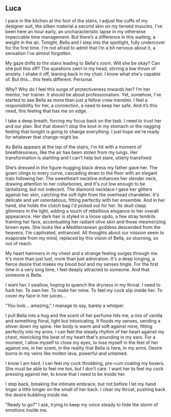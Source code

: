 ## Luca
 
I pace in the kitchen at the foot of the stairs, I adjust the cuffs of my designer suit, the silken material a second skin on my tensed muscles. I've been here an hour early, an uncharacteristic lapse in my otherwise impeccable time management. But there’s a difference in this waiting, a weight in the air. Tonight, Bella and I step into the spotlight, fully undercover for the first time. I'm not afraid to admit that I’m a bit nervous about it, a sensation I've almost forgotten.
 
My gaze drifts to the stairs leading to Bella's room. Will she be okay? Can she pull this off? The questions swirl in my head, stirring a low thrum of anxiety. I shake it off, leaning back in my chair. I know what she's capable of. But this... this feels different. Personal.
 
Why? Why do I feel this surge of protectiveness towards her? I’m her mentor, her trainer. It should be about professionalism. Yet, somehow, I've started to see Bella as more than just a fellow crew member. I feel a responsibility for her, a connection, a need to keep her safe. And it’s this need, this feeling that has me on edge.
 
I take a deep breath, forcing my focus back on the task. I need to trust her and our plan. But that doesn't stop the knot in my stomach or the nagging feeling that tonight is going to change everything. I just hope we're ready for whatever that change might be.
 
As Bella appears at the top of the stairs, I'm hit with a moment of breathlessness, like the air has been stolen from my lungs. Her transformation is startling and I can't help but stare, utterly transfixed.
 
She’s dressed in the figure-hugging black dress my father gave her. The gown clings to every curve, cascading down to the floor with an elegant train following her. The sweetheart neckline enhances her slender neck, drawing attention to her collarbones, and it's cut low enough to be tantalizing, but not indecent. The diamond necklace I gave her glitters against her skin, catching the soft light from the overhead chandelier. It's delicate and yet ostentatious, fitting perfectly with her ensemble. And in her hand, she holds the clutch bag I'd picked out for her. Its skull clasp glimmers in the light, adding a touch of rebellious elegance to her overall appearance. Her dark hair is styled in a loose updo, a few stray tendrils framing her face, accentuating her radiant olive skin and those mesmerizing brown eyes. She looks like a Mediterranean goddess descended from the heavens. I'm captivated, entranced. All thoughts about our mission seem to evaporate from my mind, replaced by this vision of Bella, so stunning, so out of reach.
 
My heart hammers in my chest and a strange feeling surges through me. It's more than just lust, more than just admiration. It's a deep longing, a fierce desire that makes my blood boil and my senses tingle. For the first time in a very long time, I feel deeply attracted to someone. And that someone is Bella.
 
I want her. I swallow, hoping to quench the dryness in my throat. I need to fuck her. To own her. To make her mine. To feel my cock slip inside her. To cover my face in her juices…
 
"You look... amazing," I manage to say, barely a whisper.
 
I pull Bella into a hug and the scent of her perfume hits me, a mix of vanilla and something floral, light but intoxicating. It floods my senses, sending a shiver down my spine. Her body is warm and soft against mine, fitting perfectly into my arms. I can feel the steady rhythm of her heart against my chest, mimicking the beat of my heart that's pounding in my ears. For a moment, I allow myself to close my eyes, to lose myself in the feel of her against me, in her scent, in the reality that Bella is here, in my arms. Desire burns in my veins like molten lava, powerful and untamed.
 
I know I am hard. I can feel my cock throbbing, pre-cum coating my boxers. She must be able to feel me too, but I don’t care. I want her to feel my cock pressing against her, to know that I need to be inside her.
 
I step back, breaking the intimate embrace, but not before I let my hand linger a little longer on the small of her back. I clear my throat, pushing back the desire bubbling inside me.
 
"Ready to go?" I ask, trying to keep my voice steady to hide the storm of emotions inside me.
